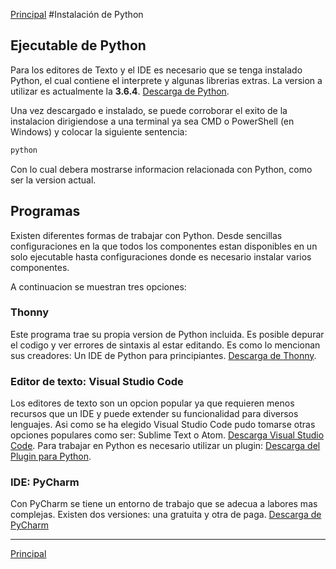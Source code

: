 [Principal](https://github.com/UNAH-SISTEMAS/2018-1PAC-IS410)
#Instalación de Python
## Ejecutable de Python
Para los editores de Texto y el IDE es necesario que se tenga instalado Python, el cual contiene el interprete y algunas librerias extras. La version a utilizar es  actualmente la **3.6.4**. [Descarga de Python](https://www.python.org/downloads/release/python-364/).

Una vez descargado e instalado, se puede corroborar el exito de la instalacion dirigiendose a una terminal ya sea CMD o PowerShell (en Windows) y colocar la siguiente sentencia:
```bash
python
```
Con lo cual debera mostrarse informacion relacionada con Python, como ser la version actual.

## Programas
Existen diferentes formas de trabajar con Python. Desde sencillas configuraciones en la que todos los componentes estan disponibles en un solo ejecutable hasta configuraciones donde es necesario instalar varios componentes.

A continuacion se muestran tres opciones:

### Thonny
Este programa trae su propia version de Python incluida. Es posible depurar el codigo y ver errores de sintaxis al estar editando. Es como lo mencionan sus creadores: Un IDE de Python para principiantes. [Descarga de Thonny](http://thonny.org/).

### Editor de texto: Visual Studio Code
Los editores de texto son un opcion popular ya que requieren menos recursos que un IDE y puede extender su funcionalidad para diversos lenguajes. Asi como se ha elegido Visual Studio Code pudo tomarse otras opciones populares como ser: Sublime Text o Atom. [Descarga Visual Studio Code](https://code.visualstudio.com/). Para trabajar en Python es necesario utilizar un plugin: [Descarga del Plugin para Python](https://marketplace.visualstudio.com/items?itemName=ms-python.python).

### IDE: PyCharm
Con PyCharm se tiene un entorno de trabajo que se adecua a labores mas complejas. Existen dos versiones:  una gratuita y otra de paga. [Descarga de PyCharm](https://www.jetbrains.com/pycharm/download/download-thanks.html?platform=windows&code=PCC)

---
[Principal](https://github.com/UNAH-SISTEMAS/2018-1PAC-IS410)